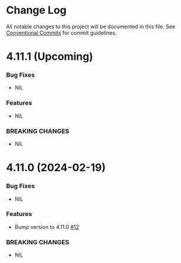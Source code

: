 # Change Log

All notable changes to this project will be documented in this file.
See [Conventional Commits](https://conventionalcommits.org) for commit guidelines.

# 4.11.1 (Upcoming)

### Bug Fixes

* NIL

### Features

* NIL

### BREAKING CHANGES

* NIL


# 4.11.0 (2024-02-19)

### Bug Fixes

* NIL

### Features

* Bump version to 4.11.0 [#12](https://github.com/web3j/web3j-openapi-gradle-plugin/pull/12)

### BREAKING CHANGES

* NIL